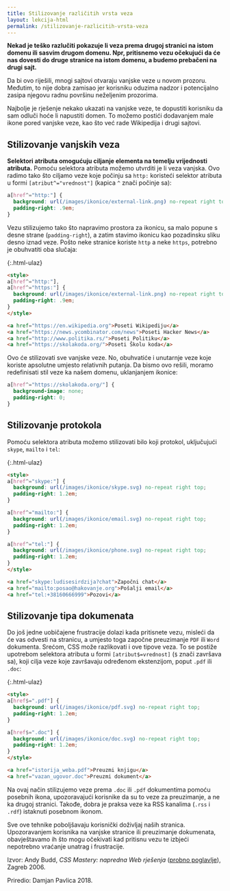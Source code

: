 ```yaml
---
title: Stilizovanje različitih vrsta veza
layout: lekcija-html
permalink: /stilizovanje-razlicitih-vrsta-veza
---
```


**Nekad je teško razlučiti pokazuje li veza prema drugoj stranici na istom domenu ili sasvim drugom domenu. Npr, pritisnemo vezu očekujući da će nas dovesti do druge stranice na istom domenu, a budemo prebačeni na drugi sajt.**

Da bi ovo riješili, mnogi sajtovi otvaraju vanjske veze u novom prozoru. Međutim, to nije dobra zamisao jer korisniku oduzima nadzor i potencijalno zasipa njegovu radnu površinu neželjenim prozorima.

Najbolje je rješenje nekako ukazati na vanjske veze, te dopustiti korisniku da sam odluči hoće li napustiti domen. To možemo postići dodavanjem male ikone pored vanjske veze, kao što već rade Wikipedija i drugi sajtovi.

## Stilizovanje vanjskih veza

**Selektori atributa omogućuju ciljanje elementa na temelju vrijednosti atributa.** Pomoću selektora atributa možemo utvrditi je li veza vanjska. Ovo radimo tako što ciljamo veze koje počinju sa `http:` koristeći selektor atributa u formi `[atribut^="vrednost"]` (kapica `^` znači počinje sa):

```css
a[href^="http:"] {
  background: url(/images/ikonice/external-link.png) no-repeat right top;
  padding-right: .9em;
}
```

Vezu stilizujemo tako što napravimo prostora za ikonicu, sa malo popune s desne strane (`padding-right`), a zatim stavimo ikonicu kao pozadinsku sliku desno iznad veze. Pošto neke stranice koriste `http` a neke `https`, potrebno je obuhvatiti oba slučaja:

{:.html-ulaz}
```html
<style>
a[href^="http:"],
a[href^="https:"] {
  background: url(/images/ikonice/external-link.png) no-repeat right top;
  padding-right: .9em;
}
</style>

<a href="https://en.wikipedia.org">Poseti Wikipediju</a>
<a href="https://news.ycombinator.com/news">Poseti Hacker News</a>
<a href="http://www.politika.rs/">Poseti Politiku</a>
<a href="https://skolakoda.org/">Poseti Školu koda</a>
```

Ovo će stilizovati sve vanjske veze. No, obuhvatiće i unutarnje veze koje koriste apsolutne umjesto relativnih putanja. Da bismo ovo rešili, moramo redefinisati stil veze ka našem domenu, uklanjanjem ikonice:

```css
a[href^="https://skolakoda.org/"] {
  background-image: none;
  padding-right: 0;
}
```

## Stilizovanje protokola

Pomoću selektora atributa možemo stilizovati bilo koji protokol, uključujući `skype`, `mailto` i `tel`:

{:.html-ulaz}
```html
<style>
a[href^="skype:"] {
  background: url(/images/ikonice/skype.svg) no-repeat right top;
  padding-right: 1.2em;
}

a[href^="mailto:"] {
  background: url(/images/ikonice/email.svg) no-repeat right top;
  padding-right: 1.2em;
}

a[href^="tel:"] {
  background: url(/images/ikonice/phone.svg) no-repeat right top;
  padding-right: 1.2em;
}
</style>

<a href="skype:ludisesirdzija?chat">Započni chat</a>
<a href="mailto:posao@hakovanje.org">Pošalji email</a>
<a href="tel:+38160666999">Pozovi</a>
```

## Stilizovanje tipa dokumenata

Do još jedne uobičajene frustracije dolazi kada pritisnete vezu, misleći da će vas odvesti na stranicu, a umjesto toga započne preuzimanje `PDF` ili `Word` dokumenta. Srećom, CSS može razlikovati i ove tipove veza. To se postiže upotrebom selektora atributa u formi `[atribut$=vrednost]` (`$` znači završava sa), koji cilja veze koje završavaju određenom ekstenzijom, poput `.pdf` ili `.doc`:

{:.html-ulaz}
```html
<style>
a[href$=".pdf"] {
  background: url(/images/ikonice/pdf.svg) no-repeat right top;
  padding-right: 1.2em;
}

a[href$=".doc"] {
  background: url(/images/ikonice/doc.svg) no-repeat right top;
  padding-right: 1.2em;
}
</style>

<a href="istorija_weba.pdf">Preuzmi knjigu</a>
<a href="vazan_ugovor.doc">Preuzmi dokument</a>
```

Na ovaj način stilizujemo veze prema `.doc` ili `.pdf` dokumentima pomoću posebnih ikona, upozoravajući korisnike da su to veze za preuzimanje, a ne ka drugoj stranici. Takođe, dobra je praksa veze ka RSS kanalima (`.rss` i `.rdf`) istaknuti posebnom ikonom.

Sve ove tehnike poboljšavaju korisnički doživljaj naših stranica. Upozoravanjem korisnika na vanjske stranice ili preuzimanje dokumenata, obavještavamo ih što mogu očekivati kad pritisnu vezu te izbjeći nepotrebno vraćanje unatrag i frustracije.


Izvor: Andy Budd, *CSS Mastery: napredna Web rješenja* ([probno poglavlje](https://www.knjizara.hr/detalji_proizvoda.515541e78407453fb5fcc12ad8e9cbb1.css-mastery-napredna-web-rjesenja.aspx)), Zagreb 2006.

Priredio: Damjan Pavlica 2018.
